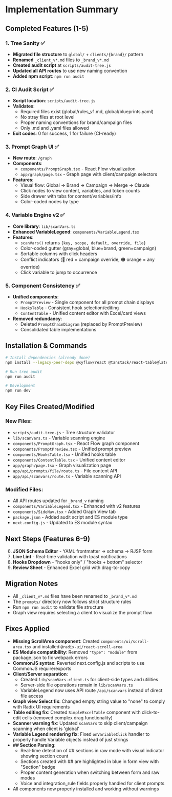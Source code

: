 # Implementation Summary

## Completed Features (1-5)

### 1. Tree Sanity ✅
- **Migrated file structure** to `global/` + `clients/{brand}/` pattern
- **Renamed** `_client_v*.md` files to `_brand_v*.md` 
- **Created audit script** at `scripts/audit-tree.js`
- **Updated all API routes** to use new naming convention
- **Added npm script**: `npm run audit`

### 2. CI Audit Script ✅
- **Script location**: `scripts/audit-tree.js`
- **Validates**:
  - Required files exist (global/rules_v1.md, global/blueprints.yaml)
  - No stray files at root level
  - Proper naming conventions for brand/campaign files
  - Only .md and .yaml files allowed
- **Exit codes**: 0 for success, 1 for failure (CI-ready)

### 3. Prompt Graph UI ✅
- **New route**: `/graph` 
- **Components**:
  - `components/PromptGraph.tsx` - React Flow visualization
  - `app/graph/page.tsx` - Graph page with client/campaign selectors
- **Features**:
  - Visual flow: Global → Brand → Campaign → Merge → Claude
  - Click nodes to view content, variables, and token counts
  - Side drawer with tabs for content/variables/info
  - Color-coded nodes by type

### 4. Variable Engine v2 ✅
- **Core library**: `lib/scanVars.ts`
- **Enhanced VariableLegend**: `components/VariableLegend.tsx`
- **Features**:
  - `scanVars()` returns `{key, scope, default, override, file}`
  - Color-coded gutter (gray=global, blue=brand, green=campaign)
  - Sortable columns with click headers
  - Conflict indicators (🔴 red = campaign override, 🟠 orange = any override)
  - Click variable to jump to occurrence

### 5. Component Consistency ✅
- **Unified components**:
  - `PromptPreview` - Single component for all prompt chain displays
  - `HooksTable` - Consistent hook selection/editing
  - `ContentTable` - Unified content editor with Excel/card views
- **Removed redundancy**:
  - Deleted `PromptChainDiagram` (replaced by PromptPreview)
  - Consolidated table implementations

## Installation & Commands

```bash
# Install dependencies (already done)
npm install --legacy-peer-deps @xyflow/react @tanstack/react-table@latest xlsx react-diff-viewer-continued crypto-js @rjsf/core @rjsf/utils @rjsf/validator-ajv8 @types/crypto-js

# Run tree audit
npm run audit

# Development
npm run dev
```

## Key Files Created/Modified

### New Files:
- `scripts/audit-tree.js` - Tree structure validator
- `lib/scanVars.ts` - Variable scanning engine
- `components/PromptGraph.tsx` - React Flow graph component
- `components/PromptPreview.tsx` - Unified prompt preview
- `components/HooksTable.tsx` - Unified hooks table
- `components/ContentTable.tsx` - Unified content editor
- `app/graph/page.tsx` - Graph visualization page
- `app/api/prompts/file/route.ts` - File content API
- `app/api/scanvars/route.ts` - Variable scanning API

### Modified Files:
- All API routes updated for `_brand_v` naming
- `components/VariableLegend.tsx` - Enhanced with v2 features
- `components/SideNav.tsx` - Added Graph View tab
- `package.json` - Added audit script and ES module type
- `next.config.js` - Updated to ES module syntax

## Next Steps (Features 6-9)

6. **JSON Schema Editor** - YAML frontmatter → schema → RJSF form
7. **Live Lint** - Real-time validation with toast notifications
8. **Hooks Dropdown** - "hooks only" / "hooks + bottom" selector
9. **Review Sheet** - Enhanced Excel grid with drag-to-copy

## Migration Notes

- All `_client_v*.md` files have been renamed to `_brand_v*.md`
- The `prompts/` directory now follows strict structure rules
- Run `npm run audit` to validate file structure
- Graph view requires selecting a client to visualize the prompt flow

## Fixes Applied

- **Missing ScrollArea component**: Created `components/ui/scroll-area.tsx` and installed `@radix-ui/react-scroll-area`
- **ES Module compatibility**: Removed `"type": "module"` from package.json to fix webpack errors
- **CommonJS syntax**: Reverted next.config.js and scripts to use CommonJS require/exports
- **Client/Server separation**: 
  - Created `lib/scanVars-client.ts` for client-side types and utilities
  - Server-side file operations remain in `lib/scanVars.ts` 
  - VariableLegend now uses API route `/api/scanvars` instead of direct file access
- **Graph view Select fix**: Changed empty string value to "none" to comply with Radix UI requirements
- **Table editing fix**: Created `SimpleExcelTable` component with click-to-edit cells (removed complex drag functionality)
- **Scanner warning fix**: Updated `scanVars` to skip client/campaign scanning when client is 'global'
- **Variable Legend rendering fix**: Fixed `onVariableClick` handler to properly handle Variable objects instead of just strings
- **## Section Parsing**: 
  - Real-time detection of ## sections in raw mode with visual indicator showing section count
  - Sections created with ## are highlighted in blue in form view with "Section" badge
  - Proper content generation when switching between form and raw modes
  - Voice and integration_rule fields properly handled for client prompts
- All components now properly installed and working without warnings